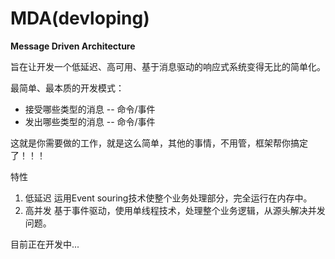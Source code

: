 # MDA(devloping)
**Message Driven Architecture**

旨在让开发一个低延迟、高可用、基于消息驱动的响应式系统变得无比的简单化。

最简单、最本质的开发模式：
- 接受哪些类型的消息 -- 命令/事件
- 发出哪些类型的消息 -- 命令/事件

这就是你需要做的工作，就是这么简单，其他的事情，不用管，框架帮你搞定了！！！

特性
1. 低延迟
运用Event souring技术使整个业务处理部分，完全运行在内存中。
2. 高并发
基于事件驱动，使用单线程技术，处理整个业务逻辑，从源头解决并发问题。

目前正在开发中...
